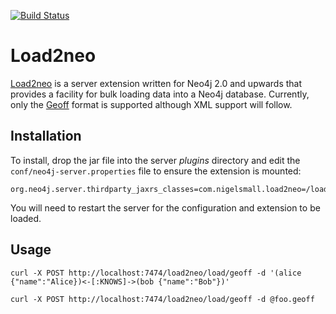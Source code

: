 [![Build Status](https://travis-ci.org/nigelsmall/load2neo.png)](https://travis-ci.org/nigelsmall/load2neo)

# Load2neo

[Load2neo](http://nigelsmall.com/load2neo) is a server extension written for
Neo4j 2.0 and upwards that provides a facility for bulk loading data into a
Neo4j database. Currently, only the [Geoff](http://nigelsmall.com/geoff)
format is supported although XML support will follow.

## Installation

To install, drop the jar file into the server *plugins* directory and edit the
`conf/neo4j-server.properties` file to ensure the extension is mounted:

```
org.neo4j.server.thirdparty_jaxrs_classes=com.nigelsmall.load2neo=/load2neo
```

You will need to restart the server for the configuration and extension to be
loaded.


## Usage

```
curl -X POST http://localhost:7474/load2neo/load/geoff -d '(alice {"name":"Alice})<-[:KNOWS]->(bob {"name":"Bob"})'
```

```
curl -X POST http://localhost:7474/load2neo/load/geoff -d @foo.geoff
```
